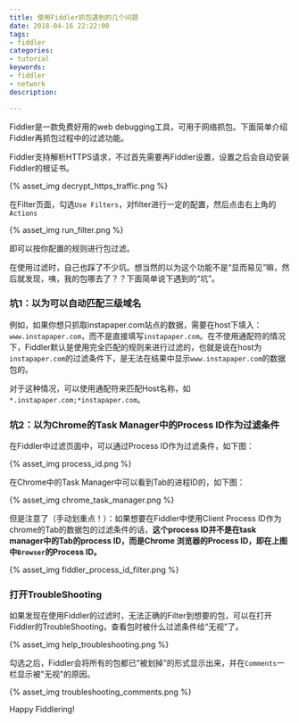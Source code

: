 ```yaml
---
title: 使用Fiddler抓包遇到的几个问题
date: 2018-04-16 22:22:00
tags:
- fiddler
categories:
- tutorial
keywords:
- fiddler
- network
description:

---
```




Fiddler是一款免费好用的web debugging工具，可用于网络抓包。下面简单介绍Fiddler再抓包过程中的过滤功能。

<!--more-->

Fiddler支持解析HTTPS请求，不过首先需要再Fiddler设置，设置之后会自动安装Fiddler的根证书。

{% asset_img decrypt_https_traffic.png %}

在Filter页面，勾选`Use Filters`，对filter进行一定的配置，然后点击右上角的`Actions`

{% asset_img run_filter.png %}

即可以按你配置的规则进行包过滤。



在使用过滤时，自己也踩了不少坑。想当然的以为这个功能不是“显而易见”嘛，然后就发现，咦，我的包哪去了？？下面简单说下遇到的“坑”。

### 坑1：以为可以自动匹配三级域名

例如，如果你想只抓取instapaper.com站点的数据，需要在host下填入：`www.instapaper.com`，而不是直接填写`instapaper.com`。在不使用通配符的情况下，Fiddler默认是使用完全匹配的规则来进行过滤的，也就是说在host为`instapaper.com`的过滤条件下，是无法在结果中显示`www.instapaper.com`的数据包的。



对于这种情况，可以使用通配符来匹配Host名称，如`*.instapaper.com;*instapaper.com`。



### 坑2：以为Chrome的Task Manager中的Process ID作为过滤条件

在Fiddler中过滤页面中，可以通过Process ID作为过滤条件，如下图：

{% asset_img process_id.png %}

在Chrome中的Task Manager中可以看到Tab的进程ID的，如下图：

{% asset_img chrome_task_manager.png %}

但是注意了（手动划重点！）：如果想要在Fiddler中使用Client Process ID作为chrome的Tab的数据包的过滤条件的话，**这个process ID并不是在task manager中的Tab的process ID，而是Chrome 浏览器的Process ID，即在上图中`Browser`的Process ID。**

{% asset_img fiddler_process_id_filter.png %}



### 打开TroubleShooting

如果发现在使用Fiddler的过滤时，无法正确的Filter到想要的包，可以在打开Fiddler的TroubleShooting，查看包时被什么过滤条件给“无视”了。

{% asset_img help_troubleshooting.png %}

勾选之后，Fiddler会将所有的包都已“被划掉”的形式显示出来，并在`Comments`一栏显示被"无视"的原因。

{% asset_img troubleshooting_comments.png %}



Happy Fiddlering!



